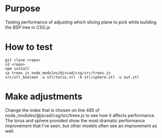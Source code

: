 # Purpose
Testing performance of adjusting which slicing plane to pick while building the BSP tree in CSG.js 

# How to test

    git clone <repo>
    cd <repo>
    npm install
    cp trees.js node_modules/@jscad/csg/src/trees.js
    src/stl_boolean -a stl/torus.stl -b stl/sphere.stl -u out.stl

# Make adjustments

Change the index that is chosen on line 485 of node_modules/@jscad/csg/src/trees.js to see how it affects performance. The torus and sphere provided show the most dramatic performance improvement that I've seen, but other
models often see an improvement as well.
